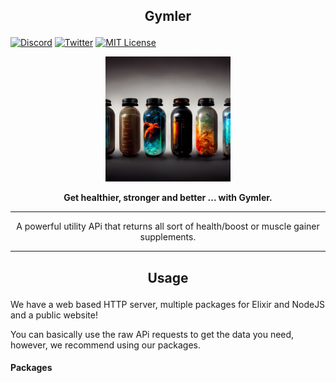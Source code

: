 ## <p align="center">Gymler

[![Discord](https://img.shields.io/discord/823720615965622323.svg?style=for-the-badge)](https://discord.gg/UDNcTrBagN)
[![Twitter](https://img.shields.io/badge/Twitter-1DA1F2?style=for-the-badge&logo=twitter&logoColor=white)](https://twitter.com/vkxni)
[![MIT License](https://img.shields.io/badge/license-MIT-blue.svg?style=for-the-badge)](https://github.com/alelievr/Mixture/blob/master/LICENSE)

</p>

<p align="center">
<img src="styles/images/supps.png"  alt="gymlr" width="200" height="200"/></a>
<p>

<p align="center"> 
<strong>
Get healthier, stronger and better ... with Gymler.
</strong>
</p>

---

<p align="center">
A powerful utility APi that returns all sort of health/boost or muscle gainer supplements.

---

## <p align="center">Usage</p>

We have a web based HTTP server, multiple packages for Elixir and NodeJS and a public website!

You can basically use the raw APi requests to get the data you need, however, we recommend using our packages.

#### Packages
